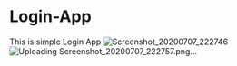 # Login-App
This is simple Login App
![Screenshot_20200707_222746](https://user-images.githubusercontent.com/62168123/86817378-97aaa780-c0a2-11ea-931a-aea9ef84dc03.png)
![Uploading Screenshot_20200707_222757.png…]()
